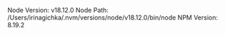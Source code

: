 Node Version: v18.12.0
Node Path: /Users/irinagichka/.nvm/versions/node/v18.12.0/bin/node
NPM Version: 8.19.2
